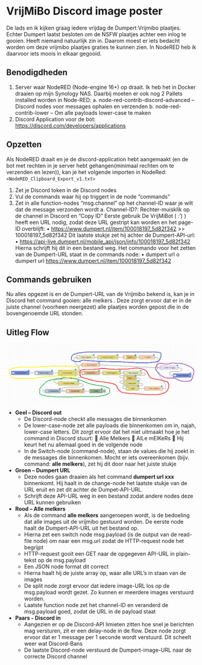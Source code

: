 # VrijMiBo Discord image poster
De lads en ik kijken graag iedere vrijdag de Dumpert Vrijmibo plaatjes. Echter Dumpert laatst besloten om de NSFW plaatjes achter een inlog te gooien. Heeft niemand natuurlijk zin in. Daarom moest er iets bedacht worden om deze vrijmibo plaatjes graties te kunnen zien. 
In NodeRED heb ik daarvoor iets moois in elkaar gegooid. 
## Benodigdheden
1.	Server waar NodeRED (Node-engine 16+) op draait. Ik heb het in Docker draaien op mijn Synology NAS. Daarbij moeten er ook nog 2 Pallets installed worden in Node-RED:
a.	node-red-contrib-discord-advanced – Discord nodes voor messages ophalen en verzenden
b.	node-red-contrib-lower – Om alle payloads lower-case te maken
2.	 Discord Application voor de bot: https://discord.com/developers/applications

## Opzetten
Als NodeRED draait en je de discord-application hebt aangemaakt (en de bot met rechten in je server hebt gehangen(minimaal rechten om te verzenden en lezen)), kan je het volgende importen in NodeRed: 
`` 
<NodeRED_Clipboard_Export_v1.txt>
`` 
1.	Zet je Discord token in de Discord nodes
2.	Vul de commands waar hij op triggert in de node “commands” 
3.	Zet in alle function-nodes “msg.channel” op het channel-ID waar je wilt dat de message verzonden wordt
a.	Channel-ID?: Rechter-muisklik op de channel in Discord en “Copy ID”
Eerste gebruik
De VrijMiBot ( :’) ) heeft een URL nodig, zodat deze URL gestript kan worden en het page-ID overblijft:
•	https://www.dumpert.nl/item/100018197_5d82f342 >> 100018197_5d82f342
Dit laatste stukje zet hij achter de Dumpert-API-url:
•	https://api-live.dumpert.nl/mobile_api/json/info/100018197_5d82f342
Hierna schrijft hij dit in een bestand weg. Het commando voor het zetten van de Dumpert-URL staat in de commands node:
•	dumpert url <URL van de vrijmibo met plaatjes>
o	dumpert url https://www.dumpert.nl/item/100018197_5d82f342

## Commands gebruiken
Nu alles opgezet is en de Dumpert-URL van de Vrijmibo bekend is, kan je in Discord het command gooien: alle melkers . Deze zorgt ervoor dat er in de juiste channel (voorheen neergezet) alle plaatjes worden gepost die in de bovengenoemde URL stonden. 

## Uitleg Flow
![alt text](https://github.com/Donixon/vrijmiboGET/blob/main/NodeRED_Uitleg_flow_v1.png?raw=true)
* **Geel – Discord out**
    * De Discord-node checkt alle messages die binnenkomen
    * De lower-case-node zet alle payloads die binnenkomen om in, najah, lower-case letters. Dit zorgt ervoor dat het niet uitmaakt hoe je het command in Discord stuurt:
        	Alle Melkers
        	AlLe mElKeRs
        	Hij keurt het nu allemaal goed in de volgende node
    *	In de Switch-node (command-node), staan de values die hij zoekt in de messages die binnenkomen. Mocht er iets overeenkomen (bijv. command: **alle melkers**), zet hij dit door naar het juiste stukje
* **Groen – Dumpert URL**
    * Deze nodes gaan draaien als het command **dumpert url xxx** binnenkomt. Hij haalt in de change-node het laatste stukje van de URL eruit en zet dit achter de Dumpet-API-URL. 
    * Schrijft deze API-URL weg in een bestand zodat andere nodes deze URL kunnen gebruiken
* **Rood – Alle melkers**
    * Als de command **alle melkers** aangeroepen wordt, is de bedoeling dat alle images uit de vrijmibo gestuurd worden. De eerste node haalt de Dumpert-API-URL uit het bestand op.
    * Hierna zet een switch node msg.payload (is de output van de read-file node) om naar een msg.url zodat de HTTP-request node het begrijpt
    * HTTP-request gooit een GET naar de opgegeven API-URL in plain-tekst op de msg.payload
    * Een JSON node format dit correct
    * Hierna haalt hij de juiste array op, waar alle URL’s in staan van de images
    * De split node zorgt ervoor dat iedere image-URL los op de msg.payload wordt gezet. Zo kunnen er meerdere images verstuurd worden.
    * Laatste function node zet het channel-ID en veranderd de msg.payload goed, zodat de URL in de payload staat
* **Paars -  Discord in**
    * Aangezien er op de Discord-API limieten zitten hoe snel je berichten mag versturen, zit er een delay-node in de flow. Deze node zorgt ervoor dat er 1 message per 1 seconde wordt verstuurd. Dit scheelt weer wat Discord-Bans
    * De laatste Discord-node verstuurd de Dumpert-image-URL naar de correcte Discord channel
